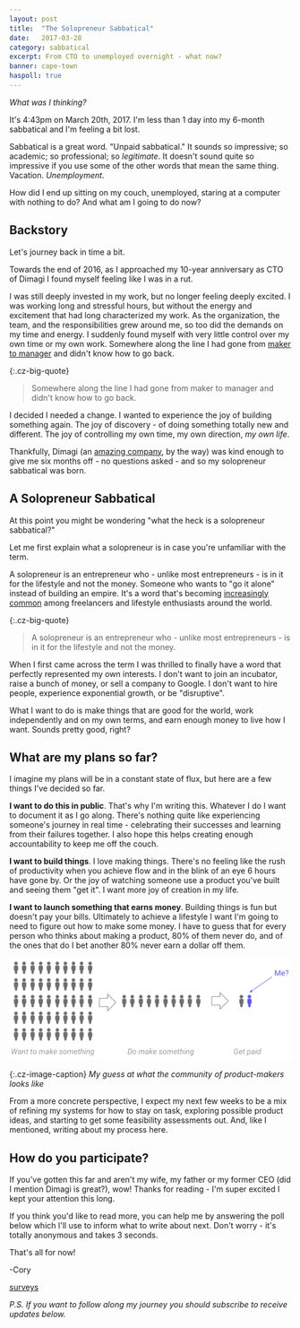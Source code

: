 ```yaml
---
layout: post
title:  "The Solopreneur Sabbatical"
date:   2017-03-28
category: sabbatical
excerpt: From CTO to unemployed overnight - what now?
banner: cape-town
haspoll: true
---
```

*What was I thinking?*

It's 4:43pm on March 20th, 2017. I'm less than 1 day into my 6-month sabbatical and I'm feeling a bit lost.

Sabbatical is a great word. "Unpaid sabbatical." It sounds so impressive; so academic; so professional; so *legitimate*.
It doesn't sound quite so impressive if you use some of the other words that mean the same thing. Vacation. *Unemployment*.

How did I end up sitting on my couch, unemployed, staring at a computer with nothing to do? And what am I going to do now?

## Backstory

Let's journey back in time a bit.

Towards the end of 2016, as I approached my 10-year anniversary as CTO of Dimagi I found myself feeling like I was in a rut.

I was still deeply invested in my work, but no longer feeling deeply excited.
I was working long and stressful hours, but without the energy and excitement that had long characterized my work.
As the organization, the team, and the responsibilities grew around me, so too did the demands on my time and energy.
I suddenly found myself with very little control over my own time or my own work.
Somewhere along the line I had gone from [maker to manager](http://www.paulgraham.com/makersschedule.html) and didn't know how to go back.

{:.cz-big-quote}
> Somewhere along the line I had gone from maker to manager and didn't know how to go back.

I decided I needed a change. I wanted to experience the joy of building something again.
The joy of discovery - of doing something totally new and different.
The joy of controlling my own time, my own direction, *my own life*.

Thankfully, Dimagi (an [amazing company](http://www.dimagi.com/), by the way) was kind enough to give me six months off - no questions asked - and so my solopreneur sabbatical was born.

## A Solopreneur Sabbatical

At this point you might be wondering "what the heck is a solopreneur sabbatical?"

Let me first explain what a solopreneur is in case you're unfamiliar with the term.

A solopreneur is an entrepreneur who - unlike most entrepreneurs - is in it for the lifestyle and not the money.
Someone who wants to "go it alone" instead of building an empire.
It's a word that's becoming [increasingly](https://www.entrepreneur.com/article/245766) [common](https://smartsolos.com/solopreneurs-and-entrepreneurs-difference/) among freelancers and lifestyle enthusiasts around the world.

{:.cz-big-quote}
> A solopreneur is an entrepreneur who  - unlike most entrepreneurs - is in it for the lifestyle and not the money.

When I first came across the term I was thrilled to finally have a word that perfectly represented my own interests.
I don't want to join an incubator, raise a bunch of money, or sell a company to Google.
I don't want to hire people, experience exponential growth, or be "disruptive".

What I want to do is make things that are good for the world, work independently and on my own terms, and earn enough money to live how I want.
Sounds pretty good, right?

## What are my plans so far?

I imagine my plans will be in a constant state of flux, but here are a few things I've decided so far.

**I want to do this in public**. That's why I'm writing this. Whatever I do I want to document it as I go along.
There's nothing quite like experiencing someone's journey in real time - celebrating their successes and learning from their failures together.
I also hope this helps creating enough accountability to keep me off the couch.

**I want to build things**. I love making things.
There's no feeling like the rush of productivity when you achieve flow and in the blink of an eye 6 hours have gone by.
Or the joy of watching someone use a product you've built and seeing them "get it". I want more joy of creation in my life.

**I want to launch something that earns money**. Building things is fun but doesn't pay your bills.
Ultimately to achieve a lifestyle I want I'm going to need to figure out how to make some money.
I have to guess that for every person who thinks about making a product, 80% of them never do,
and of the ones that do I bet another 80% never earn a dollar off them.

![The product builder funnel](/images/solopreneurial-sabbatical/entrepreneur-model.png)

{:.cz-image-caption}
*My guess at what the community of product-makers looks like*

From a more concrete perspective, I expect my next few weeks to be a mix of refining my systems for how to stay on task,
exploring possible product ideas, and starting to get some feasibility assessments out.
And, like I mentioned, writing about my process here.

## How do you participate?

If you've gotten this far and aren't my wife, my father or my former CEO (did I mention Dimagi is great?), wow!
Thanks for reading - I'm super excited I kept your attention this long.

If you think you'd like to read more, you can help me by answering the poll below which I'll use to inform what to write about next.
Don't worry - it's totally anonymous and takes 3 seconds.

That's all for now!

-Cory

<a class="cz-poll-link" href='https://www.survey-maker.com' poll='1025421x1d61a356-43' style='width:100%; text-align:right;'>surveys</a>


*P.S. If you want to follow along my journey you should subscribe to receive updates below.*
